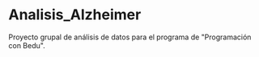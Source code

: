 # Analisis_Alzheimer
Proyecto grupal de análisis de datos para el programa de "Programación con Bedu".
